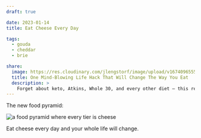 ```yaml
---
draft: true

date: 2023-01-14
title: Eat Cheese Every Day

tags:
  - gouda
  - cheddar
  - brie

share:
  image: https://res.cloudinary.com/jlengstorf/image/upload/v1674096555/blog/eat-cheese-every-day.jpg
  title: One Mind-Blowing Life Hack That Will Change The Way You Eat
  description: >
    Forget about keto, Atkins, Whole 30, and every other diet — this revolutionary breakthrough in how we eat will forever change your relationship with food.
---
```


The new food pyramid:

![a food pyramid where every tier is cheese](https://res.cloudinary.com/jlengstorf/image/upload/v1674096555/blog/eat-cheese-every-day.jpg)

Eat cheese every day and your whole life will change.
